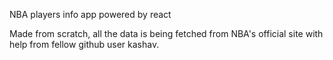 NBA players info app powered by react

Made from scratch, all the data is being fetched from NBA's official site with help from fellow github user kashav.
